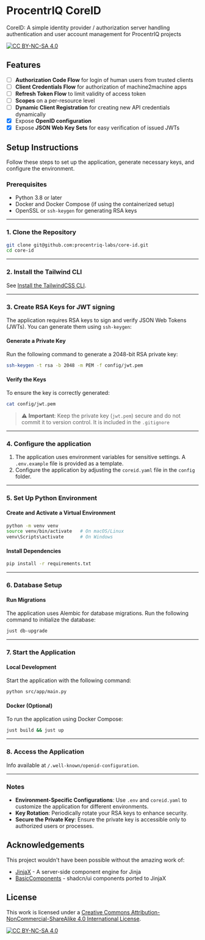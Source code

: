# ProcentrIQ CoreID
CoreID: A simple identity provider / authorization server handling authentication and user account management for ProcentrIQ projects

[![CC BY-NC-SA 4.0][cc-by-nc-sa-shield]][cc-by-nc-sa]

## Features

- [ ] **Authorization Code Flow** for login of human users from trusted clients
- [ ] **Client Credentials Flow** for authorization of machine2machine apps
- [ ] **Refresh Token Flow** to limit validity of access token
- [ ] **Scopes** on a per-resource level
- [ ] **Dynamic Client Registration** for creating new API credentials dynamically
- [x] Expose **OpenID configuration**
- [x] Expose **JSON Web Key Sets** for easy verification of issued JWTs

## Setup Instructions

Follow these steps to set up the application, generate necessary keys, and configure the environment.

### Prerequisites
- Python 3.8 or later
- Docker and Docker Compose (if using the containerized setup)
- OpenSSL or `ssh-keygen` for generating RSA keys

---

### 1. Clone the Repository
```bash
git clone git@github.com:procentriq-labs/core-id.git
cd core-id
```

---

### 2. Install the Tailwind CLI

See [Install the TailwindCSS CLI](https://tailwindcss.com/blog/standalone-cli).

---

### 3. Create RSA Keys for JWT signing
The application requires RSA keys to sign and verify JSON Web Tokens (JWTs). You can generate them using `ssh-keygen`:

#### **Generate a Private Key**
Run the following command to generate a 2048-bit RSA private key:
```bash
ssh-keygen -t rsa -b 2048 -m PEM -f config/jwt.pem
```

#### **Verify the Keys**
To ensure the key is correctly generated:
```bash
cat config/jwt.pem
```

> ⚠️ **Important**: Keep the private key (`jwt.pem`) secure and do not commit it to version control. It is included in the `.gitignore`

---

### 4. Configure the application

1. The application uses environment variables for sensitive settings. A `.env.example` file is provided as a template.
1. Configure the application by adjusting the `coreid.yaml` file in the `config` folder.

---

### 5. Set Up Python Environment
#### **Create and Activate a Virtual Environment**
```bash
python -m venv venv
source venv/bin/activate   # On macOS/Linux
venv\Scripts\activate      # On Windows
```

#### **Install Dependencies**
```bash
pip install -r requirements.txt
```

---

### 6. Database Setup
#### **Run Migrations**
The application uses Alembic for database migrations. Run the following command to initialize the database:
```bash
just db-upgrade
```

---

### 7. Start the Application
#### **Local Development**
Start the application with the following command:
```bash
python src/app/main.py
```

#### **Docker (Optional)**
To run the application using Docker Compose:
```bash
just build && just up
```

---

### 8. Access the Application

Info available at `/.well-known/openid-configuration`.

---

### Notes
- **Environment-Specific Configurations**: Use `.env` and `coreid.yaml` to customize the application for different environments.
- **Key Rotation**: Periodically rotate your RSA keys to enhance security.
- **Secure the Private Key**: Ensure the private key is accessible only to authorized users or processes.


## Acknowledgements

This project wouldn't have been possible without the amazing work of:

- [JinjaX](https://github.com/jpsca/jinjax) - A server-side component engine for Jinja
- [BasicComponents](https://github.com/basicmachines-co/basic-components) - shadcn/ui components ported to JinjaX

## License

This work is licensed under a
[Creative Commons Attribution-NonCommercial-ShareAlike 4.0 International License][cc-by-nc-sa].

[![CC BY-NC-SA 4.0][cc-by-nc-sa-image]][cc-by-nc-sa]

[cc-by-nc-sa]: http://creativecommons.org/licenses/by-nc-sa/4.0/
[cc-by-nc-sa-image]: https://licensebuttons.net/l/by-nc-sa/4.0/88x31.png
[cc-by-nc-sa-shield]: https://img.shields.io/badge/License-CC%20BY--NC--SA%204.0-lightgrey.svg